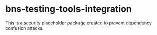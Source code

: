 # bns-testing-tools-integration

This is a security placeholder package created to prevent dependency confusion attacks.